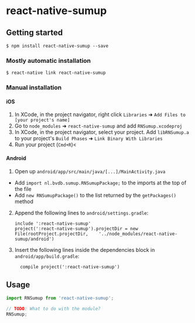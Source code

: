 
# react-native-sumup

## Getting started

`$ npm install react-native-sumup --save`

### Mostly automatic installation

`$ react-native link react-native-sumup`

### Manual installation


#### iOS

1. In XCode, in the project navigator, right click `Libraries` ➜ `Add Files to [your project's name]`
2. Go to `node_modules` ➜ `react-native-sumup` and add `RNSumup.xcodeproj`
3. In XCode, in the project navigator, select your project. Add `libRNSumup.a` to your project's `Build Phases` ➜ `Link Binary With Libraries`
4. Run your project (`Cmd+R`)<

#### Android

1. Open up `android/app/src/main/java/[...]/MainActivity.java`
  - Add `import nl.bvdb.sumup.RNSumupPackage;` to the imports at the top of the file
  - Add `new RNSumupPackage()` to the list returned by the `getPackages()` method
2. Append the following lines to `android/settings.gradle`:
  	```
  	include ':react-native-sumup'
  	project(':react-native-sumup').projectDir = new File(rootProject.projectDir, 	'../node_modules/react-native-sumup/android')
  	```
3. Insert the following lines inside the dependencies block in `android/app/build.gradle`:
  	```
      compile project(':react-native-sumup')
  	```


## Usage
```javascript
import RNSumup from 'react-native-sumup';

// TODO: What to do with the module?
RNSumup;
```
  